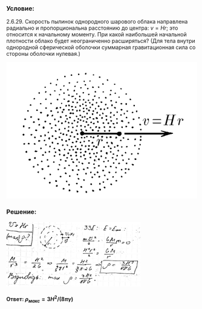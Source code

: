 ###  Условие: 

$2.6.29.$ Скорость пылинок однородного шарового облака направлена радиально и пропорциональна расстоянию до центра: $v = Hr$; это относится к начальному моменту. При какой наибольшей начальной плотности облако будет неограниченно расширяться? (Для тела внутри однородной сферической оболочки суммарная гравитационная сила со стороны оболочки нулевая.) 

![К задаче $2.6.29$|550x392, 40%](../../img/2.6.29/2.6.29.png)

###  Решение: 

![|355x170, 67%](../../img/2.6.29/sol.png) 

####  Ответ: $\rho_{макс} = 3H^2/(8\pi\gamma )$ 
